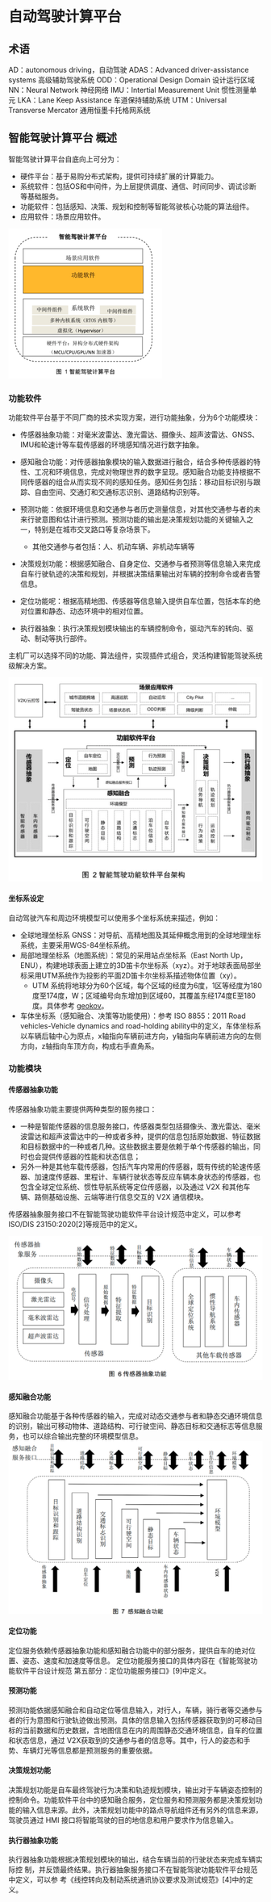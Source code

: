 # 自动驾驶计算平台

## 术语

AD：autonomous driving，自动驾驶
ADAS：Advanced driver-assistance systems 高级辅助驾驶系统
ODD：Operational Design Domain 设计运行区域
NN：Neural Network 神经网络
IMU：Intertial Measurement Unit 惯性测量单元
LKA：Lane Keep Assistance 车道保持辅助系统
UTM：Universal Transverse Mercator 通用恒墨卡托格网系统

## 智能驾驶计算平台 概述

智能驾驶计算平台自底向上可分为：
- 硬件平台：基于易购分布式架构，提供可持续扩展的计算能力。
- 系统软件：包括OS和中间件，为上层提供调度、通信、时间同步、调试诊断等基础服务。
- 功能软件：包括感知、决策、规划和控制等智能驾驶核心功能的算法组件。
- 应用软件：场景应用软件。

<img src="images/自动驾驶计算平台/图1智能驾驶计算平台架构.png">

### 功能软件

功能软件平台基于不同厂商的技术实现方案，进行功能抽象，分为6个功能模块：
- 传感器抽象功能：对毫米波雷达、激光雷达、摄像头、超声波雷达、GNSS、IMU和轮速计等车载传感器的环境感知情况进行数字抽象。
  
- 感知融合功能：对传感器抽象模块的输入数据进行融合，结合多种传感器的特性、工况和环境信息，完成对物理世界的数字呈现。感知融合功能支持根据不同传感器的组合从而实现不同的感知任务。感知任务包括：移动目标识别与跟踪、自由空间、交通灯和交通标志识别、道路结构识别等。


- 预测功能：依据环境信息和交通参与者历史测量信息，对其他交通参与者的未来行驶意图和估计进行预测。预测功能的输出是决策规划功能的关键输入之一，特别是在城市交叉路口等复杂场景下。
  - 其他交通参与者包括：人、机动车辆、非机动车辆等
- 决策规划功能：根据感知融合、自身定位、交通参与者预测等信息输入来完成自车行驶轨迹的决策和规划，并根据决策结果输出对车辆的控制命令或者告警信息。
- 定位功能呢：根据高精地图、传感器等信息输入提供自车位置，包括本车的绝对位置和静态、动态环境中的相对位置。
- 执行器抽象：执行决策规划模块输出的车辆控制命令，驱动汽车的转向、驱动、制动等执行部件。

主机厂可以选择不同的功能、算法组件，实现插件式组合，灵活构建智能驾驶系统级解决方案。

<img src="images/自动驾驶计算平台/功能软件架构.png">


#### 坐标系设定

自动驾驶汽车和周边环境模型可以使用多个坐标系统来描述，例如：
- 全球地理坐标系 GNSS：对导航、高精地图及其延伸概念用到的全球地理坐标系统，主要采用WGS-84坐标系统。
- 局部地理坐标系（地图系统）：常见的采用站点坐标系（East North Up，ENU），构建地球表面上建立的3D笛卡尔坐标系（xyz）。对于地球表面局部坐标采用UTM系统作为投影的平面2D笛卡尔坐标系描述物体位置（xy）。
  - UTM 系统将地球分为60个区域，每个区域的经度为6度，1区等经度为180度至174度，W；区域编号向东增加到区域60，其覆盖东经174度E至180度。具体参考 [geokov](http://geokov.com/education/utm.aspx)。
- 车体坐标系（感知融合、决策等功能使用）：参考 ISO 8855：2011 Road vehicles-Vehicle dynamics and road-holding ability中的定义，车体坐标系以车辆后轴中心为原点，x轴指向车辆前进方向，y轴指向车辆前进方向的左侧方向，z轴指向车顶方向，构成右手直角系。

### 功能模块

#### 传感器抽象功能
传感器抽象功能主要提供两种类型的服务接口：
- 一种是智能传感器的信息服务接口，传感器类型包括摄像头、激光雷达、毫米波雷达和超声波雷达中的一种或者多种，提供的信息包括原始数据、特征数据和目标数据中的一种或者几种。这些数据主要是依赖于单个传感器的输出，同时也会提供传感器的性能和状态信息；
- 另外一种是其他车载传感器，包括汽车内常用的传感器，既有传统的轮速传感器、加速度传感器、里程计、车辆行驶状态等反应车辆本身状态的传感器，也包含全球定位系统、惯性导航系统等定位传感器，以及通过 V2X 和其他车辆、路侧基础设施、云端等进行信息交互的 V2X 通信模块。

传感器抽象服务接口不在智能驾驶功能软件平台设计规范中定义，可以参考 ISO/DIS 23150:2020[2]等规范中的定义。

<img src="images/自动驾驶计算平台/图6传感器抽象功能.png">

#### 感知融合功能
感知融合功能基于各种传感器的输入，完成对动态交通参与者和静态交通环境信息的识别，输出可移动物体、道路结构、可行驶空间、静态目标和交通标志等信息服务，也可以综合输出完整的环境模型信息。
<img src="images/自动驾驶计算平台/图7感知融合功能.png">


#### 定位功能

定位服务依赖传感器抽象功能和感知融合功能中的部分服务，提供自车的绝对位置、姿态、速度和加速度等信息。 定位功能服务接口的具体内容在《智能驾驶功能软件平台设计规范 第五部分：定位功能服务接口》[9]中定义。

#### 预测功能
预测功能依据感知融合和自动定位等信息输入，对行人，车辆，骑行者等交通参与者的行为意图和行驶轨迹做出预测。具体的信息输入包括传感器获取到的可移动目标的当前数据和历史数据，含地图信息在内的周围静态交通环境信息，自车的位置和状态信息，通过 V2X获取到的交通参与者的信息等。其中，行人的姿态和手势、车辆灯光等信息都是预测服务的重要依据。

#### 决策规划功能
决策规划功能是自车最终驾驶行为决策和轨迹规划模块，输出对于车辆姿态控制的控制命令。功能软件平台中的感知融合服务，定位服务和预测服务都是决策规划功能的输入信息来源。此外，决策规划功能中的路点导航组件还有另外的信息来源，驾驶员通过 HMI 接口将智能驾驶的目的地信息和用户要求作为信息输入。

#### 执行器抽象功能
执行器抽象功能根据决策规划模块的输出，结合车辆当前的行驶状态来完成车辆实际控
制，并反馈最终结果。执行器抽象服务接口不在智能驾驶功能软件平台规范中定义，可以参
考《线控转向及制动系统通讯协议要求及测试规范》[4]中的定义。

